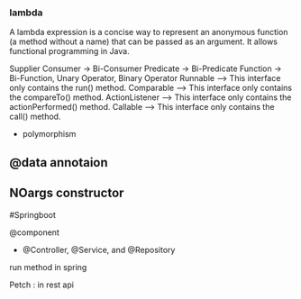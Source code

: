 ### lambda ###

A lambda expression is a concise way to represent an anonymous function (a method without a name) that can be passed as an argument. It allows functional programming in Java.

Supplier
Consumer -> Bi-Consumer
Predicate -> Bi-Predicate
Function -> Bi-Function, Unary Operator, Binary Operator
Runnable –> This interface only contains the run() method.
Comparable –> This interface only contains the compareTo() method.
ActionListener –> This interface only contains the actionPerformed() method.
Callable –> This interface only contains the call() method.

- polymorphism 
## @data annotaion
## NOargs constructor 

#Springboot

@component
 - @Controller, @Service, and @Repository

run method in spring 

Petch : in rest api 

